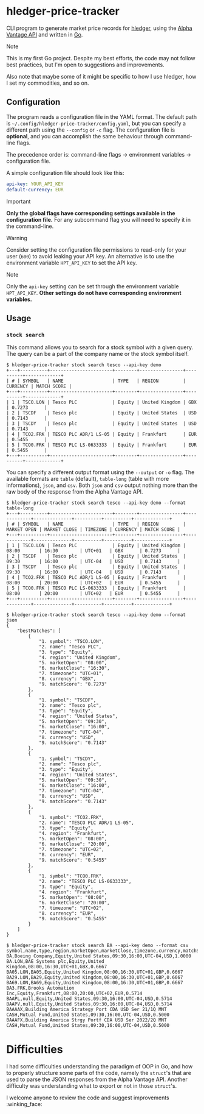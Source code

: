 # hledger-price-tracker

CLI program to generate market price records for [hledger](https://hledger.org/), using the [Alpha Vantage API](https://www.alphavantage.co/documentation/) and written in [Go](https://go.dev/).

> [!NOTE]
> This is my first Go project. Despite my best efforts, the code may not follow best practices, but I'm open to suggestions and improvements.
> 
> Also note that maybe some of it might be specific to how I use hledger, how I set my commodities, and so on.

## Configuration

The program reads a configuration file in the YAML format. The default path is `~/.config/hledger-price-tracker/config.yaml`, but you can specify a different path using the `--config` or `-c` flag. The configuration file is **optional**, and you can accomplish the same behaviour through command-line flags.

The precedence order is: command-line flags -> environment variables -> configuration file.

A simple configuration file should look like this:

```yaml
api-key: YOUR_API_KEY
default-currency: EUR
```

> [!IMPORTANT]
> **Only the global flags have corresponding settings available in the configuration file.** For any subcommand flag you will need to specify it in the command-line.

> [!WARNING]
> Consider setting the configuration file permissions to read-only for your user (`600`) to avoid leaking your API key. An alternative is to use the environment variable `HPT_API_KEY` to set the API key.

> [!NOTE]
> Only the `api-key` setting can be set through the environment variable `HPT_API_KEY`. **Other settings do not have corresponding environment variables.**

## Usage

### `stock search`

This command allows you to search for a stock symbol with a given query. The query can be a part of the company name or the stock symbol itself.

```shell
$ hledger-price-tracker stock search tesco --api-key demo
+---+----------+-----------------------+--------+----------------+----------+-------------+
| # | SYMBOL   | NAME                  | TYPE   | REGION         | CURRENCY | MATCH SCORE |
+---+----------+-----------------------+--------+----------------+----------+-------------+
| 1 | TSCO.LON | Tesco PLC             | Equity | United Kingdom | GBX      | 0.7273      |
| 2 | TSCDF    | Tesco plc             | Equity | United States  | USD      | 0.7143      |
| 3 | TSCDY    | Tesco plc             | Equity | United States  | USD      | 0.7143      |
| 4 | TCO2.FRK | TESCO PLC ADR/1 LS-05 | Equity | Frankfurt      | EUR      | 0.5455      |
| 5 | TCO0.FRK | TESCO PLC LS-0633333  | Equity | Frankfurt      | EUR      | 0.5455      |
+---+----------+-----------------------+--------+----------------+----------+-------------+
```

You can specify a different output format using the `--output` or `-o` flag. The available formats are `table` (default), `table-long` (table with more informations), `json`, and `csv`.
Both `json` and `csv` output nothing more than the raw body of the response from the Alpha Vantage API.

```shell
$ hledger-price-tracker stock search tesco --api-key demo --format table-long
+---+----------+-----------------------+--------+----------------+-------------+--------------+----------+----------+-------------+
| # | SYMBOL   | NAME                  | TYPE   | REGION         | MARKET OPEN | MARKET CLOSE | TIMEZONE | CURRENCY | MATCH SCORE |
+---+----------+-----------------------+--------+----------------+-------------+--------------+----------+----------+-------------+
| 1 | TSCO.LON | Tesco PLC             | Equity | United Kingdom | 08:00       | 16:30        | UTC+01   | GBX      | 0.7273      |
| 2 | TSCDF    | Tesco plc             | Equity | United States  | 09:30       | 16:00        | UTC-04   | USD      | 0.7143      |
| 3 | TSCDY    | Tesco plc             | Equity | United States  | 09:30       | 16:00        | UTC-04   | USD      | 0.7143      |
| 4 | TCO2.FRK | TESCO PLC ADR/1 LS-05 | Equity | Frankfurt      | 08:00       | 20:00        | UTC+02   | EUR      | 0.5455      |
| 5 | TCO0.FRK | TESCO PLC LS-0633333  | Equity | Frankfurt      | 08:00       | 20:00        | UTC+02   | EUR      | 0.5455      |
+---+----------+-----------------------+--------+----------------+-------------+--------------+----------+----------+-------------+

$ hledger-price-tracker stock search tesco --api-key demo --format json
{
    "bestMatches": [
        {
            "1. symbol": "TSCO.LON",
            "2. name": "Tesco PLC",
            "3. type": "Equity",
            "4. region": "United Kingdom",
            "5. marketOpen": "08:00",
            "6. marketClose": "16:30",
            "7. timezone": "UTC+01",
            "8. currency": "GBX",
            "9. matchScore": "0.7273"
        },
        {
            "1. symbol": "TSCDF",
            "2. name": "Tesco plc",
            "3. type": "Equity",
            "4. region": "United States",
            "5. marketOpen": "09:30",
            "6. marketClose": "16:00",
            "7. timezone": "UTC-04",
            "8. currency": "USD",
            "9. matchScore": "0.7143"
        },
        {
            "1. symbol": "TSCDY",
            "2. name": "Tesco plc",
            "3. type": "Equity",
            "4. region": "United States",
            "5. marketOpen": "09:30",
            "6. marketClose": "16:00",
            "7. timezone": "UTC-04",
            "8. currency": "USD",
            "9. matchScore": "0.7143"
        },
        {
            "1. symbol": "TCO2.FRK",
            "2. name": "TESCO PLC ADR/1 LS-05",
            "3. type": "Equity",
            "4. region": "Frankfurt",
            "5. marketOpen": "08:00",
            "6. marketClose": "20:00",
            "7. timezone": "UTC+02",
            "8. currency": "EUR",
            "9. matchScore": "0.5455"
        },
        {
            "1. symbol": "TCO0.FRK",
            "2. name": "TESCO PLC LS-0633333",
            "3. type": "Equity",
            "4. region": "Frankfurt",
            "5. marketOpen": "08:00",
            "6. marketClose": "20:00",
            "7. timezone": "UTC+02",
            "8. currency": "EUR",
            "9. matchScore": "0.5455"
        }
    ]
}

$ hledger-price-tracker stock search BA --api-key demo --format csv
symbol,name,type,region,marketOpen,marketClose,timezone,currency,matchScore
BA,Boeing Company,Equity,United States,09:30,16:00,UTC-04,USD,1.0000
BA.LON,BAE Systems plc,Equity,United Kingdom,08:00,16:30,UTC+01,GBX,0.6667
BA05.LON,BA05,Equity,United Kingdom,08:00,16:30,UTC+01,GBP,0.6667
BA29.LON,BA29,Equity,United Kingdom,08:00,16:30,UTC+01,GBP,0.6667
BA69.LON,BA69,Equity,United Kingdom,08:00,16:30,UTC+01,GBP,0.6667
BA3.FRK,Brooks Automation Inc,Equity,Frankfurt,08:00,20:00,UTC+02,EUR,0.5714
BAAPL,null,Equity,United States,09:30,16:00,UTC-04,USD,0.5714
BAAPV,null,Equity,United States,09:30,16:00,UTC-04,USD,0.5714
BAAAAX,Building America Strategy Port CDA USD Ser 21/1Q MNT CASH,Mutual Fund,United States,09:30,16:00,UTC-04,USD,0.5000
BAAAFX,Building America Strgy Portf CDA USD Ser 2022/2Q MNT CASH,Mutual Fund,United States,09:30,16:00,UTC-04,USD,0.5000
```




# Difficulties

I had some difficulties understanding the paradigm of OOP in Go, and how to properly structure some parts of the code, namely the `struct`'s that are used to parse the JSON responses from the Alpha Vantage API. Another difficulty was understanding what to export or not in those `struct`'s.

I welcome anyone to review the code and suggest improvements :winking_face:
